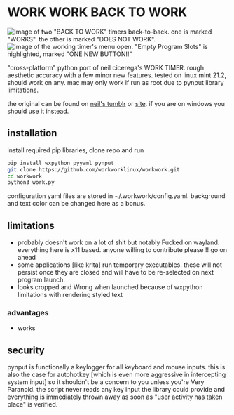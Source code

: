 # WORK WORK BACK TO WORK
![image of two "BACK TO WORK" timers back-to-back. one is marked "WORKS". the other is marked "DOES NOT WORK".](https://github.com/workworklinux/workwork/assets/155671658/b66c0674-daf0-4d38-adc7-b1263dbc34ae)
![image of the working timer's menu open. "Empty Program Slots" is highlighted, marked "ONE NEW BUTTON!!"](https://github.com/workworklinux/workwork/assets/155671658/dcd944b3-0b3f-41e1-b93d-839b29a658b3)

"cross-platform" python port of neil cicerega's WORK TIMER. rough aesthetic accuracy with a few minor new features. tested on linux mint 21.2, should work on any. mac may only work if run as root due to pynput library limitations.

the original can be found on [neil's tumblr](https://neilblr.com/post/58757345346) or [site](https://www.neilcic.com/work.zip). if you are on windows you should use it instead.

## installation
install required pip libraries, clone repo and run
```bash
pip install wxpython pyyaml pynput
git clone https://github.com/workworklinux/workwork.git
cd workwork
python3 work.py
```
configuration yaml files are stored in ~/.workwork/config.yaml. background and text color can be changed here as a bonus. 

## limitations
- probably doesn't work on a lot of shit but notably Fucked on wayland. everything here is x11 based. anyone willing to contribute please !! go on ahead
- some applications [like krita] run temporary executables. these will not persist once they are closed and will have to be re-selected on next program launch.
- looks cropped and Wrong when launched because of wxpython limitations with rendering styled text

### advantages
- works

## security
pynput is functionally a keylogger for all keyboard and mouse inputs. this is also the case for autohotkey [which is even more aggressive in intercepting system input] so it shouldn't be a concern to you unless you're Very Paranoid. the script never reads any key input the library could provide and everything is immediately thrown away as soon as "user activity has taken place" is verified.
